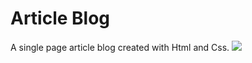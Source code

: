 # Article Blog
A single page article blog created with Html and Css.
<a href="https://hizliresim.com/AkgW8Q"><img src="https://i.hizliresim.com/AkgW8Q.png"></a>
